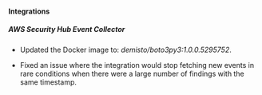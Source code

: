 #### Integrations

##### AWS Security Hub Event Collector
- Updated the Docker image to: *demisto/boto3py3:1.0.0.5295752*.

- Fixed an issue where the integration would stop fetching new events in rare conditions when there were a large number of findings with the same timestamp.